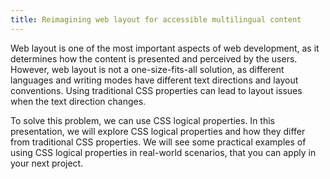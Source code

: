 ```yaml
---
title: Reimagining web layout for accessible multilingual content
---
```


Web layout is one of the most important aspects of web development, as it determines how the content is presented and perceived by the users. However, web layout is not a one-size-fits-all solution, as different languages and writing modes have different text directions and layout conventions. Using traditional CSS properties can lead to layout issues when the text direction changes.

To solve this problem, we can use CSS logical properties. In this presentation, we will explore CSS logical properties and how they differ from traditional CSS properties. We will see some practical examples of using CSS logical properties in real-world scenarios, that you can apply in your next project.